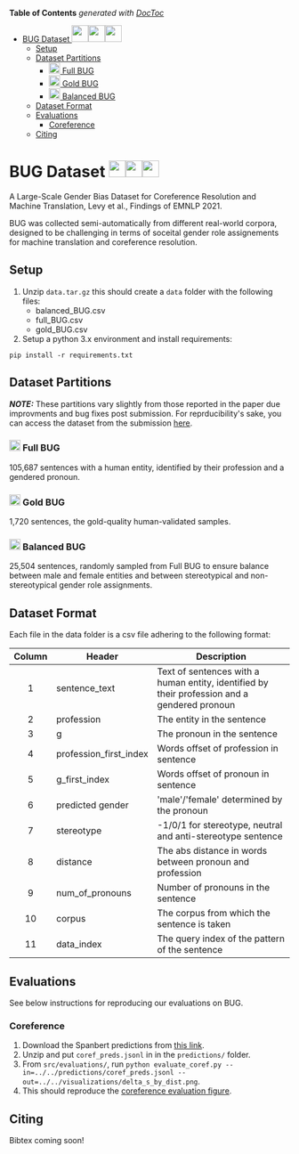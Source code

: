 <!-- START doctoc generated TOC please keep comment here to allow auto update -->
<!-- DON'T EDIT THIS SECTION, INSTEAD RE-RUN doctoc TO UPDATE -->
**Table of Contents**  *generated with [DocToc](https://github.com/thlorenz/doctoc)*

- [BUG Dataset <img src="https://user-images.githubusercontent.com/6629995/132018898-038ec717-264d-4da3-a0b8-651b851f6b64.png" width="30" /><img src="https://user-images.githubusercontent.com/6629995/132017358-dea44bba-1487-464d-a9e1-4d534204570c.png" width="30" /><img src="https://user-images.githubusercontent.com/6629995/132018731-6ec8c4e3-12ac-474c-ae6c-03c1311777f4.png" width="30" />](#bug-dataset-img-srchttpsuser-imagesgithubusercontentcom6629995132018898-038ec717-264d-4da3-a0b8-651b851f6b64png-width30-img-srchttpsuser-imagesgithubusercontentcom6629995132017358-dea44bba-1487-464d-a9e1-4d534204570cpng-width30-img-srchttpsuser-imagesgithubusercontentcom6629995132018731-6ec8c4e3-12ac-474c-ae6c-03c1311777f4png-width30-)
  - [Setup](#setup)
  - [Dataset Partitions](#dataset-partitions)
    - [<img src="https://user-images.githubusercontent.com/6629995/132018898-038ec717-264d-4da3-a0b8-651b851f6b64.png" width="20" /> Full BUG](#img-srchttpsuser-imagesgithubusercontentcom6629995132018898-038ec717-264d-4da3-a0b8-651b851f6b64png-width20--full-bug)
    - [<img src="https://user-images.githubusercontent.com/6629995/132017358-dea44bba-1487-464d-a9e1-4d534204570c.png" width="20" /> Gold BUG](#img-srchttpsuser-imagesgithubusercontentcom6629995132017358-dea44bba-1487-464d-a9e1-4d534204570cpng-width20--gold-bug)
    - [<img src="https://user-images.githubusercontent.com/6629995/132018731-6ec8c4e3-12ac-474c-ae6c-03c1311777f4.png" width="20" /> Balanced BUG](#img-srchttpsuser-imagesgithubusercontentcom6629995132018731-6ec8c4e3-12ac-474c-ae6c-03c1311777f4png-width20--balanced-bug)
  - [Dataset Format](#dataset-format)
  - [Evaluations](#evaluations)
    - [Coreference](#coreference)
  - [Citing](#citing)

<!-- END doctoc generated TOC please keep comment here to allow auto update -->

#  BUG Dataset <img src="https://user-images.githubusercontent.com/6629995/132018898-038ec717-264d-4da3-a0b8-651b851f6b64.png" width="30" /><img src="https://user-images.githubusercontent.com/6629995/132017358-dea44bba-1487-464d-a9e1-4d534204570c.png" width="30" /><img src="https://user-images.githubusercontent.com/6629995/132018731-6ec8c4e3-12ac-474c-ae6c-03c1311777f4.png" width="30" />
A Large-Scale Gender Bias Dataset for Coreference Resolution and Machine Translation, Levy et al., Findings of EMNLP 2021.

BUG was collected semi-automatically from different real-world corpora, designed to be challenging in terms of soceital gender role assignements for machine translation and coreference resolution.

## Setup

1. Unzip `data.tar.gz` this should create a `data` folder with the following files:
   * balanced_BUG.csv
   * full_BUG.csv
   * gold_BUG.csv
2. Setup a python 3.x environment and install requirements:
```
pip install -r requirements.txt
```


## Dataset Partitions

**_NOTE:_**
These partitions vary slightly from those reported in the paper due improvments and bug fixes post submission. 
For reprducibility's sake, you can access the dataset from the submission [here](https://drive.google.com/file/d/1b4Q-X1vVMoR-tIVd-XCigamnvpy0vi3F/view?usp=sharing).

### <img src="https://user-images.githubusercontent.com/6629995/132018898-038ec717-264d-4da3-a0b8-651b851f6b64.png" width="20" /> Full BUG
105,687 sentences with a human entity, identified by their profession and a gendered pronoun.

### <img src="https://user-images.githubusercontent.com/6629995/132017358-dea44bba-1487-464d-a9e1-4d534204570c.png" width="20" /> Gold BUG 

1,720 sentences, the gold-quality human-validated samples.

### <img src="https://user-images.githubusercontent.com/6629995/132018731-6ec8c4e3-12ac-474c-ae6c-03c1311777f4.png" width="20" /> Balanced BUG
25,504 sentences, randomly sampled from Full BUG to ensure balance between male and female entities and between stereotypical and non-stereotypical gender role assignments.


## Dataset Format
Each file in the data folder is a csv file adhering to the following format:


Column | Header                 | Description
:-----:|------------------------|--------------------------------------------
1      | sentence_text          | Text of sentences with a human entity, identified by their profession and a gendered pronoun
2      | profession             | The entity in the sentence
3      | g                      | The pronoun in the sentence
4      | profession_first_index | Words offset of profession in sentence
5      | g_first_index          | Words offset of pronoun in sentence
6      | predicted gender       | 'male'/'female' determined by the pronoun
7      | stereotype             | -1/0/1 for stereotype, neutral and anti-stereotype sentence
8      | distance               | The abs distance in words between pronoun and profession
9      | num_of_pronouns        | Number of pronouns in the sentence
10     | corpus                 | The corpus from which the sentence is taken
11     | data_index             | The query index of the pattern of the sentence

## Evaluations
See below instructions for reproducing our evaluations on BUG.

### Coreference
1. Download the Spanbert predictions from [this link](https://drive.google.com/file/d/1i24T1YT_0ByxttrCRR7qxEnt8UWyEJ7R/view?usp=sharing).
2. Unzip and put `coref_preds.jsonl` in in the `predictions/` folder.
3. From `src/evaluations/`, run `python evaluate_coref.py --in=../../predictions/coref_preds.jsonl --out=../../visualizations/delta_s_by_dist.png`.
4. This should reproduce the [coreference evaluation figure](visualizations/delta_s_by_dist.png).

## Citing

Bibtex coming soon!


